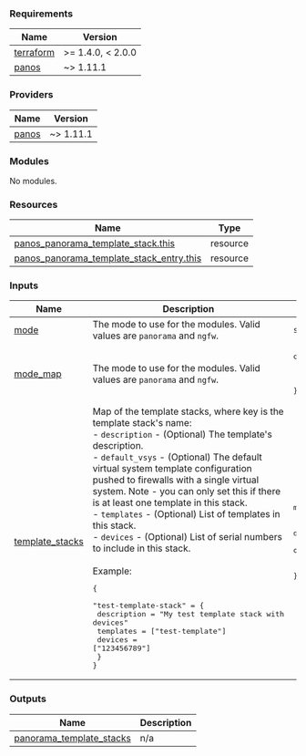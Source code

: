 <!-- BEGINNING OF PRE-COMMIT-TERRAFORM DOCS HOOK -->
### Requirements

| Name | Version |
|------|---------|
| <a name="requirement_terraform"></a> [terraform](#requirement\_terraform) | >= 1.4.0, < 2.0.0 |
| <a name="requirement_panos"></a> [panos](#requirement\_panos) | ~> 1.11.1 |

### Providers

| Name | Version |
|------|---------|
| <a name="provider_panos"></a> [panos](#provider\_panos) | ~> 1.11.1 |

### Modules

No modules.

### Resources

| Name | Type |
|------|------|
| [panos_panorama_template_stack.this](https://registry.terraform.io/providers/PaloAltoNetworks/panos/latest/docs/resources/panorama_template_stack) | resource |
| [panos_panorama_template_stack_entry.this](https://registry.terraform.io/providers/PaloAltoNetworks/panos/latest/docs/resources/panorama_template_stack_entry) | resource |

### Inputs

| Name | Description | Type | Default | Required |
|------|-------------|------|---------|:--------:|
| <a name="input_mode"></a> [mode](#input\_mode) | The mode to use for the modules. Valid values are `panorama` and `ngfw`. | `string` | n/a | yes |
| <a name="input_mode_map"></a> [mode\_map](#input\_mode\_map) | The mode to use for the modules. Valid values are `panorama` and `ngfw`. | <pre>object({<br>    panorama = number<br>    ngfw     = number<br>  })</pre> | <pre>{<br>  "ngfw": 1,<br>  "panorama": 0<br>}</pre> | no |
| <a name="input_template_stacks"></a> [template\_stacks](#input\_template\_stacks) | Map of the template stacks, where key is the template stack's name:<br>- `description` - (Optional) The template's description.<br>- `default_vsys` - (Optional) The default virtual system template configuration pushed to firewalls with a single virtual system. Note - you can only set this if there is at least one template in this stack.<br>- `templates` - (Optional) List of templates in this stack.<br>- `devices` - (Optional) List of serial numbers to include in this stack.<br><br>Example:<pre>{<br>  "test-template-stack" = {<br>    description = "My test template stack with devices"<br>    templates   = ["test-template"]<br>    devices     = ["123456789"]<br>  }<br>}</pre> | <pre>map(object({<br>    description  = optional(string)<br>    default_vsys = optional(string)<br>    templates    = optional(list(string))<br>    devices      = optional(list(string), [])<br>  }))</pre> | `{}` | no |

### Outputs

| Name | Description |
|------|-------------|
| <a name="output_panorama_template_stacks"></a> [panorama\_template\_stacks](#output\_panorama\_template\_stacks) | n/a |
<!-- END OF PRE-COMMIT-TERRAFORM DOCS HOOK -->
